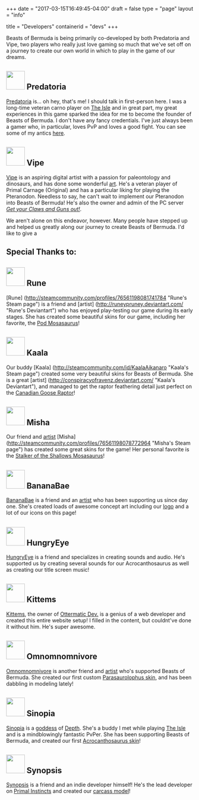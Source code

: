 +++
date = "2017-03-15T16:49:45-04:00"
draft = false
type = "page"
layout = "info"

title = "Developers"
containerid = "devs"
+++

Beasts of Bermuda is being primarily co-developed by both Predatoria and Vipe, two players who really just love gaming so much that we've set off on a journey to create our own world in which to play in the game of our dreams.

## <img src="/img/devs/PredatoriaIcon.jpg" width=50> Predatoria

[Predatoria](http://steamcommunity.com/id/Predatoria/ "Predatoria's Steam page") is... oh hey, that's me!  I should talk in first-person here.  I was a long-time veteran carno player on [The Isle](http://store.steampowered.com/app/376210/ "The Isle's Steam Page") and in great part, my great experiences in this game sparked the idea for me to become the founder of Beasts of Bermuda.  I don't have any fancy credentials.  I've just always been a gamer who, in particular, loves PvP and loves a good fight.  You can see some of my antics [here](https://www.youtube.com/channel/UCmYBMJFBBYgMOLPystoqMyA "Predatoria's Youtube Channel").


## <img src="/img/devs/VipeIcon.jpg" width=50> Vipe

[Vipe](http://steamcommunity.com/id/Vipe_lc_cfx/ "Vipe's Steam page") is an aspiring digital artist with a passion for paleontology and dinosaurs, and has done some wonderful [art](http://thy-vipe.deviantart.com/ "Vipe's Deviantart").  He's a veteran player of Primal Carnage (Original) and has a particular liking for playing the Pteranodon.  Needless to say, he can't wait to implement our Pteranodon into Beasts of Bermuda!  He's also the owner and admin of the PC server [_Get your Claws and Guns out!_](https://docs.google.com/document/d/1owuv0oIPO-FXLJcQUBbB0pGlxQr9_Qjbntt2IuhHBjE/edit "Server Info").

We aren't alone on this endeavor, however.  Many people have stepped up and helped us greatly along our journey to create Beasts of Bermuda.  I'd like to give a
## Special Thanks to:

## <img src="/img/devs/RuneIcon.jpg" width=50> Rune
[Rune] (http://steamcommunity.com/profiles/76561198081741784 "Rune's Steam page") is a friend and [artist] (http://runeypruney.deviantart.com/ "Rune's Deviantart") who has enjoyed play-testing our game during its early stages.  She has created some beautiful skins for our game, including her favorite, the [Pod Mosasaurus](/img/devs/Art/PodMosasaurus.jpg "Screenshot")!

## <img src="/img/devs/KaalaIcon.jpg" width=50> Kaala
Our buddy [Kaala] (http://steamcommunity.com/id/KaalaAikanaro "Kaala's Steam page") created some very beautiful skins for Beasts of Bermuda.  She is a great [artist] (http://conspiracyofravenz.deviantart.com/ "Kaala's Deviantart"), and managed to get the raptor feathering detail just perfect on the [Canadian Goose Raptor](/img/devs/Art/GooseRaptor.jpg "Screenshot")!

## <img src="/img/devs/MishaIcon.jpg" width=50> Misha
Our friend and [artist](http://misha-zhirov.deviantart.com/ "Misha's Deviantart") [Misha] (http://steamcommunity.com/profiles/76561198078772964 "Misha's Steam page") has created some great skins for the game!  Her personal favorite is the [Stalker of the Shallows Mosasaurus](/img/devs/Art/StalkerMosasaurus.png "Screenshot")!


## <img src="/img/devs/BananaBaeIcon.jpg" width=50> BananaBae
[BananaBae](http://steamcommunity.com/profiles/76561198196685093/ "BananaBae's Steam page") is a friend and an [artist](https://bananasareappealing.tumblr.com/ "BananaBae's Tumblr") who has been supporting us since day one.  She's created loads of awesome concept art including our [logo](/img/devs/PaleoPlaygroundIcon.png "Logo Image") and a lot of our icons on this page!

## <img src="/img/devs/HungryEyeIcon.jpg" width=50> HungryEye
[HungryEye](http://steamcommunity.com/profiles/76561198115008699/ "HungryEye's Steam page") is a friend and specializes in creating sounds and audio.  He's supported us by creating several sounds for our Acrocanthosaurus as well as creating our title screen music!

## <img src="/img/devs/KittemsIcon.png" width=50> Kittems
[Kittems](http://steamcommunity.com/id/Kittems/), the owner of [Ottermatic Dev.](http://ottermatic.io) is a genius of a web developer and created this entire website setup!  I filled in the content, but couldnt've done it without him.  He's super awesome.

## <img src="/img/devs/OmnomnomnivoreIcon.jpg" width=50> Omnomnomnivore
[Omnomnomnivore](http://steamcommunity.com/profiles/76561198124262389/ "Omnomnomnivore's Steam page") is another friend and [artist](http://eclipseadamah.deviantart.com/ "Omnomnomnivore's Deviantart") who's supported Beasts of Bermuda.  She created our first custom [Parasaurolophus skin](/img/devs/ParaSkin.png "Para Skin"), and has been dabbling in modeling lately!

## <img src="/img/devs/SinopiaIcon.jpg" width=50> Sinopia
[Sinopia](http://steamcommunity.com/profiles/76561198166827219/ "Sinopia's Steam page") is a [goddess](https://www.youtube.com/channel/UCOVyCg4zDifJPgkgukronGw "Sinopia's Youtube channel") of [Depth](http://store.steampowered.com/app/274940/ "Depth's Steam Page").  She's a buddy I met while playing [The Isle](http://store.steampowered.com/app/376210/ "The Isle's Steam Page") and is a mindblowingly fantastic PvPer.  She has been supporting Beasts of Bermuda, and created our first [Acrocanthosaurus skin](/img/devs/AcroSkin.png "Acro Skin")!

## <img src="/img/devs/SynopsisIcon.png" width=50> Synopsis
[Synopsis](http://steamcommunity.com/profiles/76561198263149243/ "Synopsis' Steam page") is a friend and an indie developer himself!  He's the lead developer on [Primal Instincts](https://discord.gg/8AAHgsd "Primal Instincts Discord") and created our [carcass model](/img/devs/Carcass.png "Carcass Image")!

